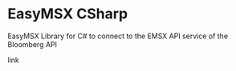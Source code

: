 # EasyMSX CSharp 
EasyMSX Library for C# to connect to the EMSX API service of the Bloomberg API

link
